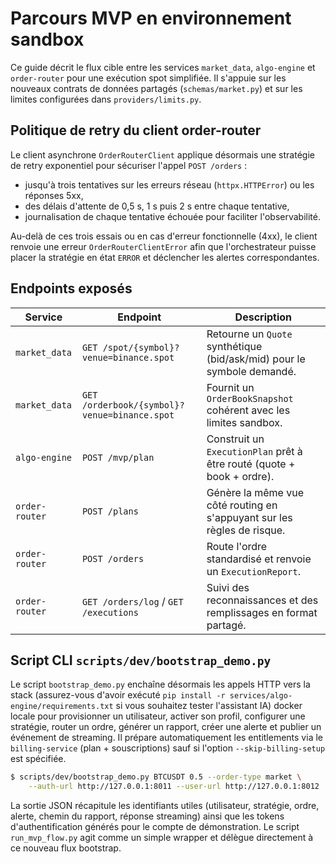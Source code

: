 # Parcours MVP en environnement sandbox

Ce guide décrit le flux cible entre les services `market_data`, `algo-engine` et `order-router`
pour une exécution spot simplifiée. Il s'appuie sur les nouveaux contrats de données partagés
(`schemas/market.py`) et sur les limites configurées dans `providers/limits.py`.

## Politique de retry du client order-router

Le client asynchrone `OrderRouterClient` applique désormais une stratégie de retry
exponentiel pour sécuriser l'appel `POST /orders` :

- jusqu'à trois tentatives sur les erreurs réseau (`httpx.HTTPError`) ou les réponses 5xx,
- des délais d'attente de 0,5 s, 1 s puis 2 s entre chaque tentative,
- journalisation de chaque tentative échouée pour faciliter l'observabilité.

Au-delà de ces trois essais ou en cas d'erreur fonctionnelle (4xx), le client renvoie une
erreur `OrderRouterClientError` afin que l'orchestrateur puisse placer la stratégie en état
`ERROR` et déclencher les alertes correspondantes.

## Endpoints exposés

| Service | Endpoint | Description |
| --- | --- | --- |
| `market_data` | `GET /spot/{symbol}?venue=binance.spot` | Retourne un `Quote` synthétique (bid/ask/mid) pour le symbole demandé. |
| `market_data` | `GET /orderbook/{symbol}?venue=binance.spot` | Fournit un `OrderBookSnapshot` cohérent avec les limites sandbox. |
| `algo-engine` | `POST /mvp/plan` | Construit un `ExecutionPlan` prêt à être routé (quote + book + ordre). |
| `order-router` | `POST /plans` | Génère la même vue côté routing en s'appuyant sur les règles de risque. |
| `order-router` | `POST /orders` | Route l'ordre standardisé et renvoie un `ExecutionReport`. |
| `order-router` | `GET /orders/log` / `GET /executions` | Suivi des reconnaissances et des remplissages en format partagé. |

## Script CLI `scripts/dev/bootstrap_demo.py`

Le script `bootstrap_demo.py` enchaîne désormais les appels HTTP vers la stack (assurez-vous d'avoir exécuté `pip install -r services/algo-engine/requirements.txt` si vous souhaitez tester l'assistant IA)
docker locale pour provisionner un utilisateur, activer son profil, configurer
une stratégie, router un ordre, générer un rapport, créer une alerte et publier
un événement de streaming. Il prépare automatiquement les entitlements via le
`billing-service` (plan + souscriptions) sauf si l'option `--skip-billing-setup`
est spécifiée.

```bash
$ scripts/dev/bootstrap_demo.py BTCUSDT 0.5 --order-type market \
    --auth-url http://127.0.0.1:8011 --user-url http://127.0.0.1:8012
```

La sortie JSON récapitule les identifiants utiles (utilisateur, stratégie,
ordre, alerte, chemin du rapport, réponse streaming) ainsi que les tokens
d'authentification générés pour le compte de démonstration. Le script
`run_mvp_flow.py` agit comme un simple wrapper et délègue directement à ce
nouveau flux bootstrap.
